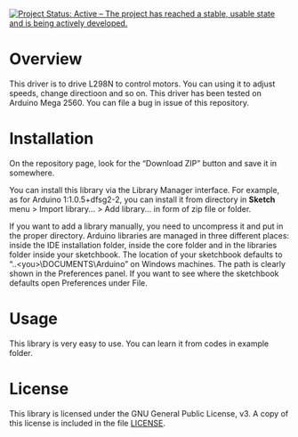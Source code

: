 [![Project Status: Active – The project has reached a stable, usable state and is being actively developed.](http://www.repostatus.org/badges/latest/active.svg)](http://www.repostatus.org/#active)

# Overview

This driver is to drive L298N to control motors. You can using it to adjust speeds, change directioon and so on. This driver has been tested on Arduino Mega 2560. You can file a bug in issue of this repository.

# Installation

On the repository page, look for the “Download ZIP” button and save it in somewhere.

You can install this library via the Library Manager interface. For example, as for Arduino 1:1.0.5+dfsg2-2, you can install it from directory in **Sketch** menu > Import library... > Add library... in form of zip file or folder.

If you want to add a library manually, you need to uncompress it and put in the proper directory. Arduino libraries are managed in three different places: inside the IDE installation folder, inside the core folder and in the libraries folder inside your sketchbook. The location of your sketchbook defaults to “..\<you>\DOCUMENTS\Arduino” on Windows machines. The path is clearly shown in the Preferences panel. If you want to see where the sketchbook defaults open Preferences under File.

# Usage

This library is very easy to use. You can learn it from codes in example folder.

# License

This library is licensed under the GNU General Public License, v3. A copy of this license is included in the file [LICENSE](LICENSE).
